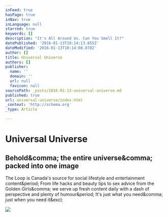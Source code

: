 ```yaml
---
inFeed: true
hasPage: true
inNav: true
inLanguage: null
starred: true
keywords: []
description: "It's All Around Us. Can You Smell It?"
datePublished: '2016-01-13T10:14:13.855Z'
dateModified: '2016-01-13T10:14:08.878Z'
author: []
title: Universal Universe
authors: []
publisher:
  name: ''
  domain: ''
  url: null
  favicon: null
sourcePath: _posts/2016-01-13-universal-universe.md
published: true
url: universal-universe/index.html
_context: 'http://schema.org'
_type: Article

---
```

# Universal Universe

<article style=""><h1>Behold&amp;comma; the entire universe&amp;comma; packed into one image</h1><p>The Loop is Canada's source for social lifestyle and entertainment content&amp;period; From life hacks and beauty tips to sex advice from the Golden Girls&amp;comma; we serve up fresh content daily with a dash of perspective and plenty of humour&amp;period; It's just what you need&amp;comma; just when you need it&amp;excl;</p><img src="http://www.theloop.ca/wp-content/uploads/2016/01/universe1.gif" /></article>